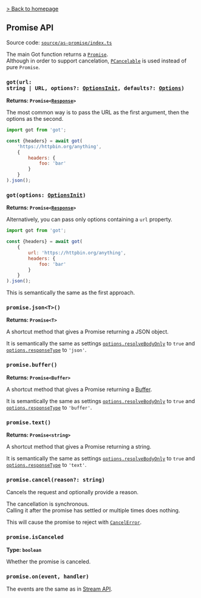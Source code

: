 [> Back to homepage](../readme.md#documentation)

## Promise API

Source code: [`source/as-promise/index.ts`](../source/as-promise/index.ts)

The main Got function returns a [`Promise`](https://developer.mozilla.org/pl/docs/Web/JavaScript/Reference/Global_Objects/Promise).\
Although in order to support cancelation, [`PCancelable`](https://github.com/sindresorhus/p-cancelable) is used instead of pure `Promise`.

### <code>got(url: string | URL, options?: [OptionsInit](typescript.md#optionsinit), defaults?: [Options](2-options.md))</code>

**Returns: <code>Promise<[Response](response.md)>**</code>

The most common way is to pass the URL as the first argument, then the options as the second.

```js
import got from 'got';

const {headers} = await got(
	'https://httpbin.org/anything',
	{
		headers: {
			foo: 'bar'
		}
	}
).json();
```

### <code>got(options: [OptionsInit](typescript.md#optionsinit))</code>

**Returns: <code>Promise<[Response](3-streams.md#response-1)>**</code>

Alternatively, you can pass only options containing a `url` property.

```js
import got from 'got';

const {headers} = await got(
	{
		url: 'https://httpbin.org/anything',
		headers: {
			foo: 'bar'
		}
	}
).json();
```

This is semantically the same as the first approach.

### `promise.json<T>()`

**Returns: `Promise<T>`**

A shortcut method that gives a Promise returning a JSON object.

It is semantically the same as settings [`options.resolveBodyOnly`](2-options.md#resolvebodyonly) to `true` and [`options.responseType`](2-options.md#responsetype) to `'json'`.

### `promise.buffer()`

**Returns: `Promise<Buffer>`**

A shortcut method that gives a Promise returning a [Buffer](https://nodejs.org/api/buffer.html).

It is semantically the same as settings [`options.resolveBodyOnly`](2-options.md#resolvebodyonly) to `true` and [`options.responseType`](2-options.md#responsetype) to `'buffer'`.

### `promise.text()`

**Returns: `Promise<string>`**

A shortcut method that gives a Promise returning a string.

It is semantically the same as settings [`options.resolveBodyOnly`](2-options.md#resolvebodyonly) to `true` and [`options.responseType`](2-options.md#responsetype) to `'text'`.

### `promise.cancel(reason?: string)`

Cancels the request and optionally provide a reason.

The cancellation is synchronous.\
Calling it after the promise has settled or multiple times does nothing.

This will cause the promise to reject with [`CancelError`](8-errors.md#cancelerror).

### `promise.isCanceled`

**Type: `boolean`**

Whether the promise is canceled.

### `promise.on(event, handler)`

The events are the same as in [Stream API](3-streams.md#events).
